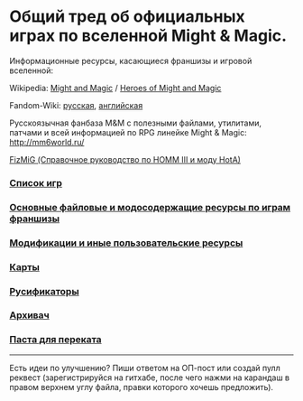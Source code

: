 # Общий тред об официальных играх по вселенной Might & Magic.

Информационные ресурсы, касающиеся франшизы и игровой вселенной:

Wikipedia: [Might and Magic](https://ru.wikipedia.org/wiki/Might_and_Magic) / [Heroes of Might and Magic](https://ru.wikipedia.org/wiki/Heroes_of_Might_and_Magic)

Fandom-Wiki: [русская](https://mightandmagic.fandom.com/ru/), [английская](https://mightandmagic.fandom.com/wiki/Main_Page)

Русскоязычная фанбаза M&M с полезными файлами, утилитами, патчами и всей информацией по RPG линейке Might & Magic: http://mm6world.ru/

[FizMiG (Справочное руководство по HOMM III и моду HotA)](https://vk.com/fizmig)

### [Список игр](Игры.md)

### [Основные файловые и модосодержащие ресурсы по играм франшизы](Основные_ресурсы.md)

### [Модификации и иные пользовательские ресурсы](Модификации.md)

### [Карты](Карты.md)

### [Русификаторы](Русификаторы.md)

### [Архивач](Архивач.md)

### [Паста для переката](Перекат.md)

------

Есть идеи по улучшению? Пиши ответом на ОП-пост или создай пулл реквест (зарегистрируйся на гитхабе, после чего нажми на карандаш в правом верхнем углу файла, правки которого хочешь предложить).
